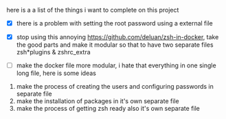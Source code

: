 here is a a list of the things i want to complete on this project

- [x] there is a problem with setting the root password using a external file

- [x] stop using this annoying https://github.com/deluan/zsh-in-docker, take the good parts and make it modular so that to have two separate files zsh\*plugins & zshrc_extra

- [ ] make the docker file more modular, i hate that everything in one single long file, here is some ideas

1. make the process of creating the users and configuring passwords in separate file
2. make the installation of packages in it's own separate file
3. make the process of getting zsh ready also it's own separate file
